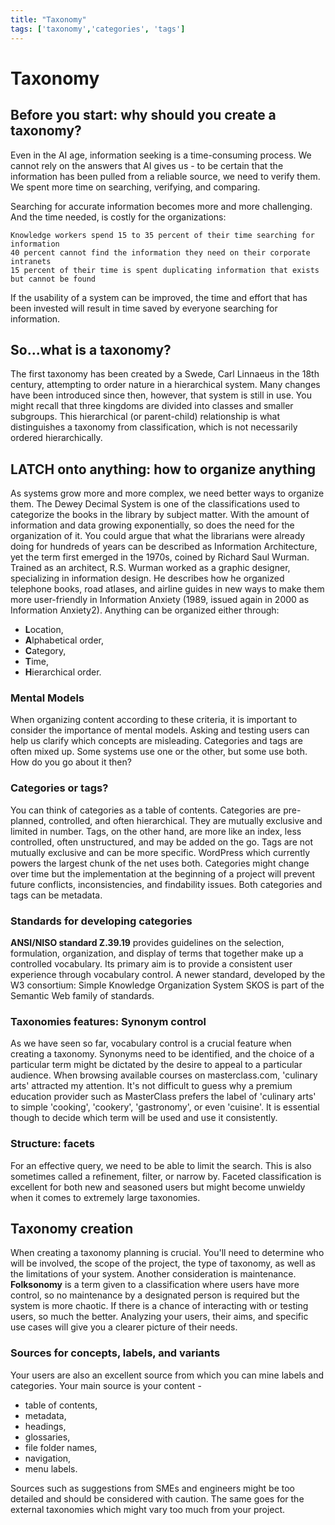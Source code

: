 ```yaml
---
title: "Taxonomy"
tags: ['taxonomy','categories', 'tags']
---
```


# Taxonomy

## Before you start: why should you create a taxonomy?

Even in the AI age, information seeking is a time-consuming process. We cannot rely on the answers that AI gives us - to be certain that the information has been pulled from a reliable source, we need to verify them. We spent more time on searching, verifying, and comparing.

Searching for accurate information becomes more and more challenging. And the time needed, is costly for the organizations: 

    Knowledge workers spend 15 to 35 percent of their time searching for information
    40 percent cannot find the information they need on their corporate intranets
    15 percent of their time is spent duplicating information that exists but cannot be found

If the usability of a system can be improved, the time and effort that has been invested will result in time saved by everyone searching for information.

## So...what is a taxonomy?

The first taxonomy has been created by a Swede, Carl Linnaeus in the 18th century, attempting to order nature in a hierarchical system. Many changes have been introduced since then, however, that system is still in use. You might recall that three kingdoms are divided into classes and smaller subgroups. This hierarchical (or parent-child) relationship is what distinguishes a taxonomy from classification, which is not necessarily ordered hierarchically.

## LATCH onto anything: how to organize anything

As systems grow more and more complex, we need better ways to organize them. The Dewey Decimal System is one of the classifications used to categorize the books in the library by subject matter.
With the amount of information and data growing exponentially, so does the need for the organization of it. You could argue that what the librarians were already doing for hundreds of years can be described as Information Architecture, yet the term first emerged in the 1970s, coined by Richard Saul Wurman. Trained as an architect, R.S. Wurman worked as a graphic designer, specializing in information design. He describes how he organized telephone books, road atlases, and airline guides in new ways to make them more user-friendly in Information Anxiety (1989, issued again in 2000 as Information Anxiety2).  Anything can be organized either through:

- **L**ocation,
- **A**lphabetical order,
- **C**ategory,
- **T**ime,
- **H**ierarchical order.

### Mental Models

When organizing content according to these criteria, it is important to consider the importance of mental models. Asking and testing users can help us clarify which concepts are misleading.
Categories and tags are often mixed up. Some systems use one or the other, but some use both.  How do you go about it then?

### Categories or tags?

You can think of categories as a table of contents. Categories are pre-planned, controlled, and often hierarchical. They are mutually exclusive and limited in number. Tags, on the other hand, are more like an index, less controlled, often unstructured, and may be added on the go. Tags are not mutually exclusive and can be more specific.
WordPress which currently powers the largest chunk of the net uses both.
Categories might change over time but the implementation at the beginning of a project will prevent future conflicts, inconsistencies, and findability issues. Both categories and tags can be metadata.

### Standards for developing categories

**ANSI/NISO standard Z.39.19** provides guidelines on the selection, formulation, organization, and display of terms that together make up a controlled vocabulary.  Its primary aim is to provide a consistent user experience through vocabulary control. A newer standard, developed by the W3 consortium: Simple Knowledge Organization System SKOS is part of the Semantic Web family of standards.

### Taxonomies features: Synonym control

As we have seen so far, vocabulary control is a crucial feature when creating a taxonomy. Synonyms need to be identified, and the choice of a particular term might be dictated by the desire to appeal to a particular audience. When browsing available courses on masterclass.com, 'culinary arts' attracted my attention. It's not difficult to guess why a premium education provider such as MasterClass prefers the label of 'culinary arts' to simple 'cooking', 'cookery', 'gastronomy', or even 'cuisine'.  It is essential though to decide which term will be used and use it consistently.

<!-- ### Structure: hierarchical relationships

I am a bit of a foodie so let's explore creating some hierarchical relationships based on MasterClass taxonomy: 
- `Generic - specific`: Category and more specific  types
- `Culinary Arts > Modern Italian Cooking`: Generic - instance: Common noun - proper noun
- `Sauces > Hollandaise`: Whole - Part: Concept or identity and an integral part -->

### Structure: facets

For an effective query, we need to be able to limit the search. This is also sometimes called a refinement, filter, or narrow by.
Faceted classification is excellent for both new and seasoned users but might become unwieldy when it comes to extremely large taxonomies.

## Taxonomy creation

When creating a taxonomy planning is crucial. You'll need to determine who will be involved, the scope of the project, the type of taxonomy, as well as the limitations of your system. Another consideration is maintenance.  **Folksonomy** is a term given to a classification where users have more control, so no maintenance by a designated person is required but the system is more chaotic. If there is a chance of interacting with or testing users, so much the better.  Analyzing your users, their aims, and specific use cases will give you a clearer picture of their needs.

### Sources for concepts, labels, and variants

Your users are also an excellent source from which you can mine labels and categories. Your main source is your content -

- table of contents,
- metadata,
- headings,
- glossaries,
- file folder names,
- navigation,
- menu labels.

Sources such as suggestions from SMEs and engineers might be too detailed and should be considered with caution. The same goes for the external taxonomies which might vary too much from your project.
